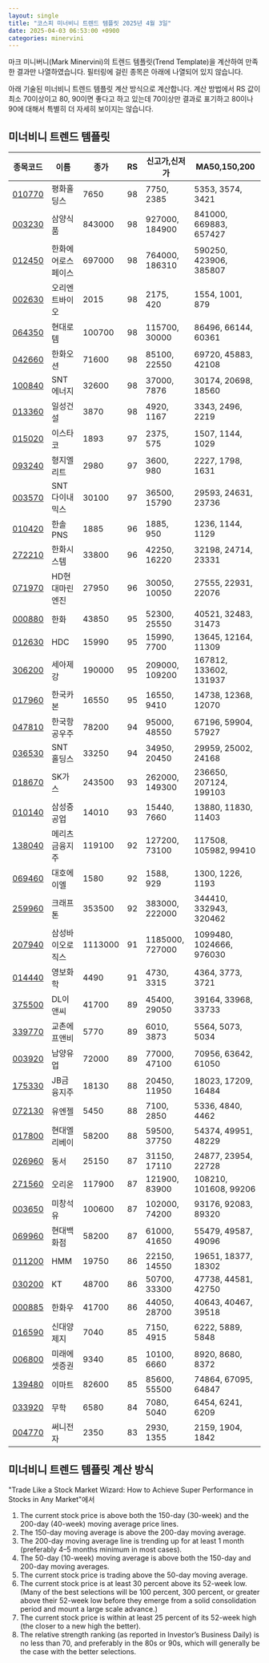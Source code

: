 ```yaml
---
layout: single
title: "코스피 미너비니 트렌드 템플릿 2025년 4월 3일"
date: 2025-04-03 06:53:00 +0900
categories: minervini
---
```

마크 미니버니(Mark Minervini)의 트렌드 템플릿(Trend Template)을 계산하여 만족한 결과만 나열하였습니다. 필터링에 걸린 종목은 아래에 나열되어 있지 않습니다.

아래 기술된 미너비니 트렌드 템플릿 계산 방식으로 계산합니다. 계산 방법에서 RS 값이 최소 70이상이고 80, 90이면 좋다고 하고 있는데 70이상만 결과로 표기하고 80이나 90에 대해서 특별히 더 자세히 보이지는 않습니다.

## 미너비니 트렌드 템플릿

|종목코드|이름|종가|RS|신고가,신저가|MA50,150,200|
|------|---|---|--|---------|------------|
|[010770](https://finance.daum.net/quotes/A010770)|평화홀딩스|7650|98|7750, 2385|5353, 3574, 3421|
|[003230](https://finance.daum.net/quotes/A003230)|삼양식품|843000|98|927000, 184900|841000, 669883, 657427|
|[012450](https://finance.daum.net/quotes/A012450)|한화에어로스페이스|697000|98|764000, 186310|590250, 423906, 385807|
|[002630](https://finance.daum.net/quotes/A002630)|오리엔트바이오|2015|98|2175, 420|1554, 1001, 879|
|[064350](https://finance.daum.net/quotes/A064350)|현대로템|100700|98|115700, 30000|86496, 66144, 60361|
|[042660](https://finance.daum.net/quotes/A042660)|한화오션|71600|98|85100, 22550|69720, 45883, 42108|
|[100840](https://finance.daum.net/quotes/A100840)|SNT에너지|32600|98|37000, 7876|30174, 20698, 18560|
|[013360](https://finance.daum.net/quotes/A013360)|일성건설|3870|98|4920, 1167|3343, 2496, 2219|
|[015020](https://finance.daum.net/quotes/A015020)|이스타코|1893|97|2375, 575|1507, 1144, 1029|
|[093240](https://finance.daum.net/quotes/A093240)|형지엘리트|2980|97|3600, 980|2227, 1798, 1631|
|[003570](https://finance.daum.net/quotes/A003570)|SNT다이내믹스|30100|97|36500, 15790|29593, 24631, 23736|
|[010420](https://finance.daum.net/quotes/A010420)|한솔PNS|1885|96|1885, 950|1236, 1144, 1129|
|[272210](https://finance.daum.net/quotes/A272210)|한화시스템|33800|96|42250, 16220|32198, 24714, 23331|
|[071970](https://finance.daum.net/quotes/A071970)|HD현대마린엔진|27950|96|30050, 10050|27555, 22931, 22076|
|[000880](https://finance.daum.net/quotes/A000880)|한화|43850|95|52300, 25550|40521, 32483, 31473|
|[012630](https://finance.daum.net/quotes/A012630)|HDC|15990|95|15990, 7700|13645, 12164, 11309|
|[306200](https://finance.daum.net/quotes/A306200)|세아제강|190000|95|209000, 109200|167812, 133602, 131937|
|[017960](https://finance.daum.net/quotes/A017960)|한국카본|16550|95|16550, 9410|14738, 12368, 12070|
|[047810](https://finance.daum.net/quotes/A047810)|한국항공우주|78200|94|95000, 48550|67196, 59904, 57927|
|[036530](https://finance.daum.net/quotes/A036530)|SNT홀딩스|33250|94|34950, 20450|29959, 25002, 24168|
|[018670](https://finance.daum.net/quotes/A018670)|SK가스|243500|93|262000, 149300|236650, 207124, 199103|
|[010140](https://finance.daum.net/quotes/A010140)|삼성중공업|14010|93|15440, 7660|13880, 11830, 11403|
|[138040](https://finance.daum.net/quotes/A138040)|메리츠금융지주|119100|92|127200, 73100|117508, 105982, 99410|
|[069460](https://finance.daum.net/quotes/A069460)|대호에이엘|1580|92|1588, 929|1300, 1226, 1193|
|[259960](https://finance.daum.net/quotes/A259960)|크래프톤|353500|92|383000, 222000|344410, 332943, 320462|
|[207940](https://finance.daum.net/quotes/A207940)|삼성바이오로직스|1113000|91|1185000, 727000|1099480, 1024666, 976030|
|[014440](https://finance.daum.net/quotes/A014440)|영보화학|4490|91|4730, 3315|4364, 3773, 3721|
|[375500](https://finance.daum.net/quotes/A375500)|DL이앤씨|41700|89|45400, 29050|39164, 33968, 33733|
|[339770](https://finance.daum.net/quotes/A339770)|교촌에프앤비|5770|89|6010, 3873|5564, 5073, 5034|
|[003920](https://finance.daum.net/quotes/A003920)|남양유업|72000|89|77000, 47100|70956, 63642, 61050|
|[175330](https://finance.daum.net/quotes/A175330)|JB금융지주|18130|88|20450, 11950|18023, 17209, 16484|
|[072130](https://finance.daum.net/quotes/A072130)|유엔젤|5450|88|7100, 2850|5336, 4840, 4462|
|[017800](https://finance.daum.net/quotes/A017800)|현대엘리베이|58200|88|59500, 37750|54374, 49951, 48229|
|[026960](https://finance.daum.net/quotes/A026960)|동서|25150|87|31150, 17110|24877, 23954, 22728|
|[271560](https://finance.daum.net/quotes/A271560)|오리온|117900|87|121900, 83900|108210, 101608, 99206|
|[003650](https://finance.daum.net/quotes/A003650)|미창석유|100600|87|102000, 74200|93176, 92083, 89320|
|[069960](https://finance.daum.net/quotes/A069960)|현대백화점|58200|87|61000, 41650|55479, 49587, 49096|
|[011200](https://finance.daum.net/quotes/A011200)|HMM|19750|86|22150, 14550|19651, 18377, 18302|
|[030200](https://finance.daum.net/quotes/A030200)|KT|48700|86|50700, 33300|47738, 44581, 42750|
|[000885](https://finance.daum.net/quotes/A000885)|한화우|41700|86|44050, 28700|40643, 40467, 39518|
|[016590](https://finance.daum.net/quotes/A016590)|신대양제지|7040|85|7150, 4915|6222, 5889, 5848|
|[006800](https://finance.daum.net/quotes/A006800)|미래에셋증권|9340|85|10100, 6660|8920, 8680, 8372|
|[139480](https://finance.daum.net/quotes/A139480)|이마트|82600|85|85600, 55500|74864, 67095, 64847|
|[033920](https://finance.daum.net/quotes/A033920)|무학|6580|84|7080, 5040|6454, 6241, 6209|
|[004770](https://finance.daum.net/quotes/A004770)|써니전자|2350|83|2930, 1355|2159, 1904, 1842|

## 미너비니 트렌드 템플릿 계산 방식

"Trade Like a Stock Market Wizard: How to Achieve Super Performance in Stocks in Any Market"에서

 1. The current stock price is above both the 150-day (30-week) and the 200-day (40-week) moving average price lines.
 1. The 150-day moving average is above the 200-day moving average.
 1. The 200-day moving average line is trending up for at least 1 month (preferably 4–5 months minimum in most cases).
 1. The 50-day (10-week) moving average is above both the 150-day and 200-day moving averages.
 1. The current stock price is trading above the 50-day moving average.
 1. The current stock price is at least 30 percent above its 52-week low. (Many of the best selections will be 100 percent, 300 percent, or greater above their 52-week low before they emerge from a solid consolidation period and mount a large scale advance.)
 1. The current stock price is within at least 25 percent of its 52-week high (the closer to a new high the better).
 1. The relative strength ranking (as reported in Investor’s Business Daily) is no less than 70, and preferably in the 80s or 90s, which will generally be the case with the better selections.
